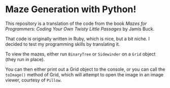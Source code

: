 # Maze Generation with Python!

This repository is a translation of the code from the book *Mazes for Programmers: Coding Your Own Twisty Little Passages* by Jamis Buck.

That code is originally written in Ruby, which is nice, but a bit niche. I decided to test my programming skills by translating it.

To view the mazes, either run `BinaryTree` or `Sidewinder` on a `Grid` object (they run in place). 

You can then either print out a Grid object to the console, or you can call the `toImage()` method of Grid, 
which will attempt to open the image in an image viewer, courtesy of `Pillow`. 
